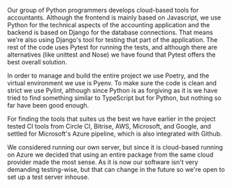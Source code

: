 Our group of Python programmers develops cloud-based tools for accountants. Although the frontend is mainly based on Javascript, we use Python for the technical aspects of the accounting application and the backend is based on Django for the database connections. That means we're also using Django's tool for testing that part of the application. The rest of the code uses Pytest for running the tests, and although there are alternatives (like unittest and Nose) we have found that Pytest offers the best overall solution.

In order to manage and build the entire project we use Poetry, and the virtual environment we use is Pyenv. To make sure the code is clean and strict we use Pylint, although since Python is as forgiving as it is we have tried to find something similar to TypeScript but for Python, but nothing so far have been good enough.

For finding the tools that suites us the best we have earlier in the project tested CI tools from Circle CI, Bitrise, AWS, Microsoft, and Google, and settled for Microsoft's Azure pipeline, which is also integrated with Github. 

We considered running our own server, but since it is cloud-based running on Azure we decided that using an entire package from the same cloud provider made the most sense. As it is now our software isn't very demanding testing-wise, but that can change in the future so we're open to set up a test server inhouse. 